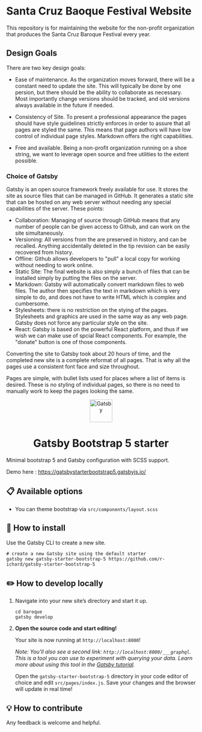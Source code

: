 # Santa Cruz Baoque Festival Website

This repository is for maintaining the website for the non-profit organization that produces the Santa Cruz Baroque Festival every year.


## Design Goals

There are two key design goals:

* Ease of maintenance.  As the organization moves forward, there will be a constant need to update the site.  This will typically be done by one persion, but there should be the ability to collaborate as necessary.  Most importantly change versions should be tracked, and old versions always available in the future if needed.  

* Consistency of Site.  To present a professional appearance the pages should have style guidelines strictly enforces in order to assure that all pages are styled the same.  This means that page authors will have low control of individual page styles.  Markdown offers the right capabilities.

* Free and available.  Being a non-profit organization running on a shoe string, we want to leverage open source and free utilities to the extent possible.

### Choice of Gatsby

Gatsby is an open source framework freely available for use.  It stores the site as source files that can be managed in GitHub.  It generates a static site that can be hosted on any web server without needing any special capabilities of the server.  These points:

* Collaboration: Managing of source through GitHub means that any number of people can be given access to Github, and can work on the site simultaneously.  
* Versioning: All versions from the  are preserved in history, and can be recalled.  Anything accidentally deleted in the tip revision can be easily recovered from history.
* Offline: Github allows developers to "pull" a local copy for working without needing to work online.
* Static Site: The final website is also simply a bunch of files that can be installed simply by putting the files on the server.
* Markdown: Gatsby will automatically convert markdown files to web files.  The author then specifies the text in markdown which is very simple to do, and does not have to write HTML which is complex and cumbersome.
* Stylesheets: there is no restriction on the stying of the pages.  Stylesheets and graphics are used in the same way as any web page.  Gatsby does not force any particular style on the site.
* React: Gatsby is based on the powerful React platform, and thus if we wish we can make use of spcial React components.  For example, the "donate" button is one of those components.

Converting the site to Gatsby took about 20 hours of time, and the completed new site is a complete reformat of all pages.  That is why all the pages use a consistent font face and size throughout.

Pages are simple, with bullet lists used for places where a list of items is desired.  These is no styling of individual pages, so there is no need to manually work to keep the pages looking the same.






<p align="center">
  <a href="https://www.gatsbyjs.com">
    <img alt="Gatsby" src="https://www.gatsbyjs.com/Gatsby-Monogram.svg" width="60" />
  </a>
</p>
<h1 align="center">
   Gatsby Bootstrap 5 starter
</h1>


Minimal bootstrap 5 and Gatsby configuration with SCSS support. 

Demo here : https://gatsbystarterbootstrap5.gatsbyjs.io/

## 📋 Available options

- You can theme bootstrap via `src/components/layout.scss`

## 🚀 How to install

Use the Gatsby CLI to create a new site. 

```shell
# create a new Gatsby site using the default starter
gatsby new gatsby-starter-bootstrap-5 https://github.com/r-ichard/gatsby-starter-bootstrap-5
```


## ✏️ How to develop locally

1.  Navigate into your new site’s directory and start it up.

    ```shell
    cd baroque
    gatsby develop
    ```

1.  **Open the source code and start editing!**

    Your site is now running at `http://localhost:8000`!

    _Note: You'll also see a second link: _`http://localhost:8000/___graphql`_. This is a tool you can use to experiment with querying your data. Learn more about using this tool in the [Gatsby tutorial](https://www.gatsbyjs.com/tutorial/part-five/#introducing-graphiql)._

    Open the `gatsby-starter-bootstrap-5` directory in your code editor of choice and edit `src/pages/index.js`. Save your changes and the browser will update in real time!

## 💡 How to contribute 

Any feedback is welcome and helpful.